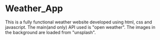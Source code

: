 # Weather_App

This is a fully functional weather website developed using html, css and javascript. The main(and only) API used is "open weather". The images in the background are loaded from "unsplash". 
